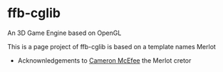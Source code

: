 ffb-cglib
=========

An 3D Game Engine based on OpenGL


This is a page project of ffb-cglib is based on a template names Merlot

* Acknownledgements to [Cameron McEfee](https://github.com/cameronmcefee) the Merlot cretor
